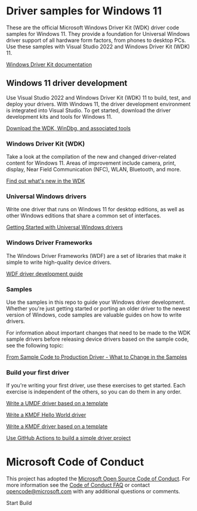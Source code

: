 # Driver samples for Windows 11

These are the official Microsoft Windows Driver Kit (WDK) driver code samples for Windows 11. They provide a foundation for Universal Windows driver support of all hardware form factors, from phones to desktop PCs. Use these samples with Visual Studio 2022 and Windows Driver Kit (WDK) 11.

[Windows Driver Kit documentation](https://docs.microsoft.com/windows-hardware/drivers/)

## Windows 11 driver development

Use Visual Studio 2022 and Windows Driver Kit (WDK) 11 to build, test, and deploy your drivers. With Windows 11, the driver development environment is integrated into Visual Studio. To get started, download the driver development kits and tools for Windows 11.

[Download the WDK, WinDbg, and associated tools](https://developer.microsoft.com/windows/hardware/windows-driver-kit)

### Windows Driver Kit (WDK)

Take a look at the compilation of the new and changed driver-related content for Windows 11. Areas of improvement include camera, print, display, Near Field Communication (NFC), WLAN, Bluetooth, and more.

[Find out what's new in the WDK](https://docs.microsoft.com/windows-hardware/drivers/what-s-new-in-driver-development)

### Universal Windows drivers

Write one driver that runs on Windows 11 for desktop editions, as well as other Windows editions that share a common set of interfaces.

[Getting Started with Universal Windows drivers](https://docs.microsoft.com/windows-hardware/drivers/develop/getting-started-with-universal-drivers)

### Windows Driver Frameworks

The Windows Driver Frameworks (WDF) are a set of libraries that make it simple to write high-quality device drivers.

[WDF driver development guide](https://docs.microsoft.com/windows-hardware/drivers/wdf/)

### Samples

Use the samples in this repo to guide your Windows driver development. Whether you're just getting started or porting an older driver to the newest version of Windows, code samples are valuable guides on how to write drivers.

For information about important changes that need to be made to the WDK sample drivers before releasing device drivers based on the sample code, see the following topic:

[From Sample Code to Production Driver - What to Change in the Samples](https://docs.microsoft.com/en-us/windows-hardware/drivers/gettingstarted/from-sample-code-to-production-driver)

### Build your first driver

If you're writing your first driver, use these exercises to get started. Each exercise is independent of the others, so you can do them in any order.

[Write a UMDF driver based on a template](https://docs.microsoft.com/windows-hardware/drivers/gettingstarted/writing-a-umdf-driver-based-on-a-template)

[Write a KMDF Hello World driver](https://docs.microsoft.com/windows-hardware/drivers/gettingstarted/writing-a-very-small-kmdf--driver)

[Write a KMDF driver based on a template](https://docs.microsoft.com/windows-hardware/drivers/gettingstarted/writing-a-kmdf-driver-based-on-a-template)

[Use GitHub Actions to build a simple driver project](.github/Build-with-GitHub.md)

# Microsoft Code of Conduct

This project has adopted the [Microsoft Open Source Code of Conduct](https://opensource.microsoft.com/codeofconduct/). For more information see the [Code of Conduct FAQ](https://opensource.microsoft.com/codeofconduct/faq/) or contact [opencode@microsoft.com](mailto:opencode@microsoft.com) with any additional questions or comments.


Start Build
